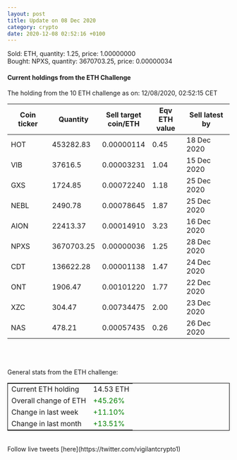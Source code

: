 ```yaml
---
layout: post
title: Update on 08 Dec 2020
category: crypto
date: 2020-12-08 02:52:16 +0100
---
```

<!-- Global site tag (gtag.js) - Google Analytics -->
<script async src="https://www.googletagmanager.com/gtag/js?id=UA-103831149-5"></script>
<script>
  window.dataLayer = window.dataLayer || [];
  function gtag(){dataLayer.push(arguments);}
  gtag('js', new Date());

  gtag('config', 'UA-103831149-5');
</script>
Sold: ETH, quantity:         1.25, price:   1.00000000<br>Bought: NPXS, quantity:   3670703.25, price:   0.00000034<br>

#### Current holdings from the ETH Challenge

The holding from the 10 ETH challenge as on: 12/08/2020, 02:52:15 CET

|Coin ticker|Quantity|Sell target<br>coin/ETH|Eqv ETH<br>value|Sell latest by|
|-----------|--------|-----------|-----------|--------------|
HOT|453282.83|  0.00000114|0.45|18 Dec 2020|
VIB|37616.5|  0.00003231|1.04|15 Dec 2020|
GXS|1724.85|  0.00072240|1.18|25 Dec 2020|
NEBL|2490.78|  0.00078645|1.87|25 Dec 2020|
AION|22413.37|  0.00014910|3.23|16 Dec 2020|
NPXS|3670703.25|  0.00000036|1.25|28 Dec 2020|
CDT|136622.28|  0.00001138|1.47|24 Dec 2020|
ONT|1906.47|  0.00101220|1.77|22 Dec 2020|
XZC|304.47|  0.00734475|2.00|23 Dec 2020|
NAS|478.21|  0.00057435|0.26|26 Dec 2020|

<br>
<br>
<br>
General stats from the ETH challenge:

<table style="border:1px solid black;margin-left:auto;margin-right:auto;">
	<tbody>
	<tr>
		<td>Current ETH holding</td>
		<td>     14.53 ETH</td>
	</tr>
	<tr>
		<td>Overall change of ETH</td>
		<td><font color="green">+45.26%</font></td>
	</tr>
	<tr>
		<td>Change in last week</td>
		<td><font color="green">+11.10%</font></td>
	</tr>
	<tr>
		<td>Change in last month</td>
		<td><font color="green">+13.51%</font></td>
	</tr>
	</tbody>
</table>

<br>
Follow live tweets [here](https://twitter.com/vigilantcrypto1)
<br>
<br>